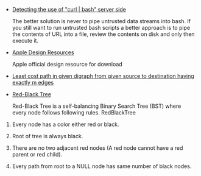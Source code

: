 * [Detecting the use of "curl | bash" server side](https://www.idontplaydarts.com/2016/04/detecting-curl-pipe-bash-server-side/)

   The better solution is never to pipe untrusted data streams into bash. If you still want to run untrusted bash scripts a better approach is to pipe the contents of URL into a file, review the contents on disk and only then execute it.

* [Apple Design Resources](https://developer.apple.com/design/resources/)

   Apple official design resource for download


* [Least cost path in given digraph from given source to destination having exactly m edges](http://www.techiedelight.com/least-cost-path-digraph-source-destination-m-edges/)

* [Red-Black Tree](https://www.geeksforgeeks.org/red-black-tree-set-1-introduction-2/)

   Red-Black Tree is a self-balancing Binary Search Tree (BST) where every node follows following rules.
RedBlackTree
1) Every node has a color either red or black.

2) Root of tree is always black.

3) There are no two adjacent red nodes (A red node cannot have a red parent or red child).

4) Every path from root to a NULL node has same number of black nodes.